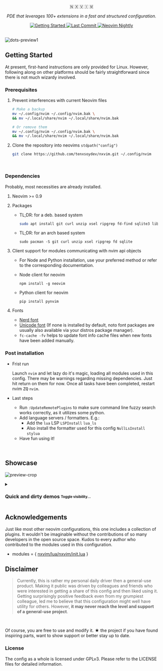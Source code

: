 <br />
<div align="center">
  <p>🇳 🇽 🇻 🇮 🇲</p>
  <p><em>PDE that leverages 100+ extensions in a fast and structured configuration.</em></p>
  <div>
    <a href="https://github.com/tenxsoydev/nxvim#getting-started">
      <img
        alt="Getting Started"
        src="https://img.shields.io/badge/%20Getting%20Started-%20.svg?&style=for-the-badge&logo=ApacheRocketMQ&color=7A88CF&logoColor=C0CAF5&labelColor=414868"
      />
    </a>
    <!-- <a href="https://github.com/tenxsoydev/nxvim/blob/main/LICENSE-GPL"> -->
    <!--   <img src="https://img.shields.io/github/license/tenxsoydev/nxvim?style=for-the-badge&amp&logo=GNU&label=License&color=FFB86C&labelColor=343746" alt="License"> -->
    <!-- </a> -->
    <a href="https://github.com/tenxsoydev/nxvim/pulse">
      <img
        alt="Last Commit"
        src="https://img.shields.io/github/last-commit/tenxsoydev/nxvim?style=for-the-badge&logo=github&color=6183bb&logoColor=c0caf5&labelColor=414868"
      />
    </a>
    <a href="https://github.com/neovim/neovim">
      <img
        alt="Neovim Nightly"
        src="https://img.shields.io/badge/Neovim-nightly-%20.svg?style=for-the-badge&color=BB9AF7&logo=Neovim&logoColor=C0CAF5&labelColor=414868"
      />
    </a>
  </div>
</div>

<br>

![dots-preview1](https://user-images.githubusercontent.com/34311583/232096580-60a1f07f-9bff-4925-9327-9413c752ea6f.png)

## Getting Started

At present, first-hand instructions are only provided for Linux. However, following along on other platforms should be fairly straightforward since there is not much wizardy involved.

### Prerequisites

1. Prevent interferences with current Neovim files

   ```sh
   # Make a backup
   mv ~/.config/nvim ~/.config/nvim.bak \
   && mv ~/.local/share/nvim ~/.local/share/nvim.bak

   # Or remove them
   mv ~/.config/nvim ~/.config/nvim.bak \
   && mv ~/.local/share/nvim ~/.local/share/nvim.bak
   ```

2. Clone the repository into neovims `stdpath("config")`

   ```sh
   git clone https://github.com/tenxsoydev/nxvim.git ~/.config/nvim
   ```

<br>

### Dependencies

Probably, most necessities are already installed.

1. Neovim >= 0.9
2. Packages

   - TL;DR: for a deb. based system

     ```sh
     sudo apt install git curl unzip xsel ripgrep fd-find sqlite3 libsqlite3-dev
     ```

   - TL;DR: for an arch based system

     ```
     sudo pacman -S git curl unzip xsel ripgrep fd sqlite
     ```

3. Client support for modules communicating with nvim api objects

   - For Node and Python installation, use your preferred method or refer to the corresponding documentation.
   - Node client for neovim

     ```
     npm install -g neovim
     ```

   - Python client for neovim

     ```
     pip install pynvim
     ```

4. Fonts
   - [Nerd font][20]
   - [Unicode font][30] (If none is installed by default, noto font packages are usually also available via your distros package manager).
   - `fc-cache -fv` helps to update font info cache files when new fonts have been added manually.

### Post installation

- Frist run

  Launch `nvim` and let lazy do it's magic, loading all modules used in this config. There may be warnings regarding missing dependencies. Just hit return on them for now. Once all tasks have been completed, restart nvim <kbd>ZQ</kbd> `nvim`.

- Last steps
  - Run `:UpdateRemotePlugins` to make sure command line fuzzy search works correctly, as it utilizes some python.
  - Add language servers / formatters. E.g.:
    - Add the `lua` LSP `LSPInstall` `lua_ls`
    - Also install the formatter used for this config `NullLsInstall` `stylua`
  - Have fun using it!

<br>

## Showcase

![preview-crop](https://user-images.githubusercontent.com/34311583/232096844-7d95ac69-e7de-4921-ad94-8f94dea6ac5a.png)

<details><summary><h3>Quick and dirty demos <sub><sup>Toggle visibility...</sup></sub></h3></summary>

- Candies like animated auto window widths, dimming of unfocused windows and smooth scrolling.

  https://user-images.githubusercontent.com/34311583/218597414-10b06f59-7cc9-4c95-9de7-2734859484a1.mov

<br>

- Coding completions; writing aids; a command-palette with error tolerant typehead completion for commands settings and variables.

  https://user-images.githubusercontent.com/34311583/218597463-c00e55e2-b29e-4c9c-8ef5-1764983e2a0b.mov

<br>
</details>

## Acknowledgements

Just like most other neovim configurations, this one includes a collection of plugins. It wouldn't be imaginable without the contributions of so many developers in the open source space. Kudos to every author who contributed to the modules used in this configuration.

- modules = { [nxvim/lua/nxvim/init.lua][70] }

## Disclaimer

> Currently, this is rather my personal daily driver then a general-use product. Making it public was driven by colleagues and friends who were interested in getting a share of this config and then liked using it. Getting surprisingly positive feedback even from my grumpiest colleague, led me to believe that this configuration might well have utility for others. However, **it may never reach the level and support of a general-use project**.

<br>

Of course, you are free to use and modify it. ★ the project if you have found inspiring parts, want to show support or better stay up to date.

### License

The config as a whole is licensed under GPLv3. Please refer to the LICENSE files for detailed information.

[10]: https://github.com/MordechaiHadad/bob
[20]: https://github.com/ryanoasis/nerd-fonts/#patched-fonts
[30]: https://github.com/googlefonts/noto-emoji
[40]: https://github.com/kovidgoyal/kitty
[50]: https://github.com/tobealive/dots/tree/tooltime/.config/kitty
[60]: https://github.com/neovide/neovide/
[70]: https://github.com/tenxsoydev/nxvim/blob/main/lua/nxvim/init.lua#L15
